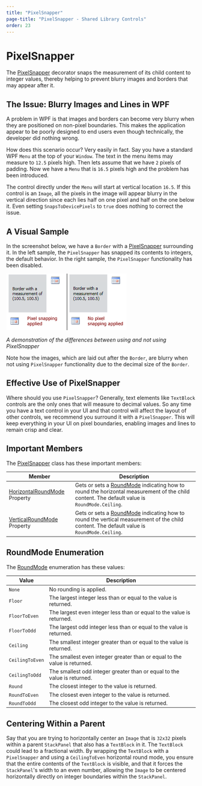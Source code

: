 ```yaml
---
title: "PixelSnapper"
page-title: "PixelSnapper - Shared Library Controls"
order: 23
---
```

# PixelSnapper

The [PixelSnapper](xref:ActiproSoftware.Windows.Controls.PixelSnapper) decorator snaps the measurement of its child content to integer values, thereby helping to prevent blurry images and borders that may appear after it.

## The Issue: Blurry Images and Lines in WPF

A problem in WPF is that images and borders can become very blurry when they are positioned on non-pixel boundaries.  This makes the application appear to be poorly designed to end users even though technically, the developer did nothing wrong.

How does this scenario occur?  Very easily in fact.  Say you have a standard WPF `Menu` at the top of your `Window`.  The text in the menu items may measure to `12.5` pixels high.  Then lets assume that we have `2` pixels of padding.  Now we have a `Menu` that is `16.5` pixels high and the problem has been introduced.

The control directly under the `Menu` will start at vertical location `16.5`.  If this control is an `Image`, all the pixels in the image will appear blurry in the vertical direction since each lies half on one pixel and half on the one below it.  Even setting `SnapsToDevicePixels` to `true` does nothing to correct the issue.

## A Visual Sample

In the screenshot below, we have a `Border` with a [PixelSnapper](xref:ActiproSoftware.Windows.Controls.PixelSnapper) surrounding it.  In the left sample, the `PixelSnapper` has snapped its contents to integers, the default behavior.  In the right sample, the `PixelSnapper` functionality has been disabled.

![Screenshot](../images/pixelsnapper.gif)

*A demonstration of the differences between using and not using PixelSnapper*

Note how the images, which are laid out after the `Border`, are blurry when not using `PixelSnapper` functionality due to the decimal size of the `Border`.

## Effective Use of PixelSnapper

Where should you use `PixelSnapper`?  Generally, text elements like `TextBlock` controls are the only ones that will measure to decimal values.  So any time you have a text control in your UI and that control will affect the layout of other controls, we recommend you surround it with a `PixelSnapper`.  This will keep everything in your UI on pixel boundaries, enabling images and lines to remain crisp and clear.

## Important Members

The [PixelSnapper](xref:ActiproSoftware.Windows.Controls.PixelSnapper) class has these important members:

| Member | Description |
|-----|-----|
| [HorizontalRoundMode](xref:ActiproSoftware.Windows.Controls.PixelSnapper.HorizontalRoundMode) Property | Gets or sets a [RoundMode](xref:ActiproSoftware.Windows.Controls.RoundMode) indicating how to round the horizontal measurement of the child content.  The default value is `RoundMode.Ceiling`. |
| [VerticalRoundMode](xref:ActiproSoftware.Windows.Controls.PixelSnapper.VerticalRoundMode) Property | Gets or sets a [RoundMode](xref:ActiproSoftware.Windows.Controls.RoundMode) indicating how to round the vertical measurement of the child content.  The default value is `RoundMode.Ceiling`. |

## RoundMode Enumeration

The [RoundMode](xref:ActiproSoftware.Windows.Controls.RoundMode) enumeration has these values:

| Value | Description |
|-----|-----|
| `None` | No rounding is applied. |
| `Floor` | The largest integer less than or equal to the value is returned. |
| `FloorToEven` | The largest even integer less than or equal to the value is returned. |
| `FloorToOdd` | The largest odd integer less than or equal to the value is returned. |
| `Ceiling` | The smallest integer greater than or equal to the value is returned. |
| `CeilingToEven` | The smallest even integer greater than or equal to the value is returned. |
| `CeilingToOdd` | The smallest odd integer greater than or equal to the value is returned. |
| `Round` | The closest integer to the value is returned. |
| `RoundToEven` | The closest even integer to the value is returned. |
| `RoundToOdd` | The closest odd integer to the value is returned. |

## Centering Within a Parent

Say that you are trying to horizontally center an `Image` that is `32x32` pixels within a parent `StackPanel` that also has a `TextBlock` in it.  The `TextBlock` could lead to a fractional width.  By wrapping the `TextBlock` with a `PixelSnapper` and using a `CeilingToEven` horizontal round mode, you ensure that the entire contents of the `TextBlock` is visible, and that it forces the `StackPanel`'s width to an even number, allowing the `Image` to be centered horizontally directly on integer boundaries within the `StackPanel`.
